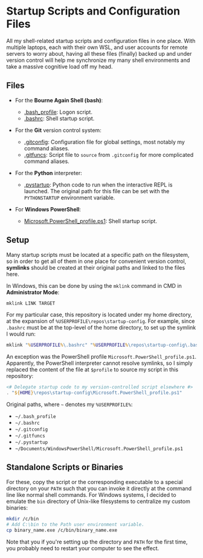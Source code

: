 # Startup Scripts and Configuration Files


All my shell-related startup scripts and configuration files in one place. With
multiple laptops, each with their own WSL, and user accounts for remote servers
to worry about, having all these files (finally) backed up and under version
control will help me synchronize my many shell environments and take a massive
cognitive load off my head.


## Files


* For the **Bourne Again Shell (bash)**:
  * [.bash_profile](.bash_profile): Logon script.
  * [.bashrc](.bashrc): Shell startup script.

* For the **Git** version control system:
  * [.gitconfig](.gitconfig): Configuration file for global settings, most
    notably my command aliases.
  * [.gitfuncs](.gitfuncs): Script file to `source` from `.gitconfig` for more
    complicated command aliases.

* For the **Python** interpreter:
  * [.pystartup](.pystartup): Python code to run when the interactive REPL is
    launched. The original path for this file can be set with the
    `PYTHONSTARTUP` environment variable.

* For **Windows PowerShell**:
  * [Microsoft.PowerShell_profile.ps1](Microsoft.PowerShell_profile.ps1): Shell
    startup script.


## Setup


Many startup scripts must be located at a specific path on the filesystem, so in
order to get all of them in one place for convenient version control,
**symlinks** should be created at their original paths and linked to the files
here.

In Windows, this can be done by using the `mklink` command in CMD in
**Administrator Mode**:

```cmd
mklink LINK TARGET
```

For my particular case, this repository is located under my home directory, at
the expansion of `%USERPROFILE\repos\startup-config`. For example, since
`.bashrc` must be at the top-level of the home directory, to set up the symlink
I would run:

```cmd
mklink "%USERPROFILE%\.bashrc" "%USERPROFILE%\repos\startup-config\.bashrc"
```

An exception was the PowerShell profile `Microsoft.PowerShell_profile.ps1`.
Apparently, the PowerShell interpreter cannot resolve symlinks, so I simply
replaced the content of the file at `$profile` to source my script in this
repository:

```ps1
<# Delegate startup code to my version-controlled script elsewhere #>
. "${HOME}\repos\startup-config\Microsoft.PowerShell_profile.ps1"
```

Original paths, where `~` denotes my `%USERPROFILE%`:

* `~/.bash_profile`
* `~/.bashrc`
* `~/.gitconfig`
* `~/.gitfuncs`
* `~/.pystartup`
* `~/Documents/WindowsPowerShell/Microsoft.PowerShell_profile.ps1`


## Standalone Scripts or Binaries


For these, copy the script or the corresponding executable to a special
directory on your `PATH` such that you can invoke it directly at the command
line like normal shell commands. For Windows systems, I decided to emulate the
`bin` directory of Unix-like filesystems to centralize my custom binaries:

```sh
mkdir /c/bin
# Add C:\bin to the Path user environment variable.
cp binary_name.exe /c/bin/binary_name.exe
```

Note that you if you're setting up the directory and `PATH` for the first time,
you probably need to restart your computer to see the effect.

